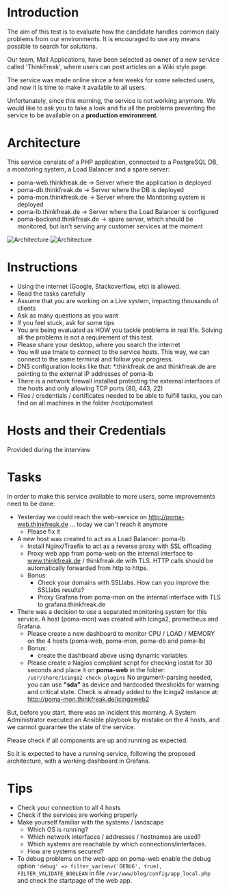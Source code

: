 # Introduction
The aim of this test is to evaluate how the candidate handles common daily problems from our environments. It is encouraged to use any means possible to search for solutions.

Our team, Mail Applications, have been selected as owner of a new service called 'ThinkFreak', where users can post articles on a Wiki style page.

The service was made online since a few weeks for some selected users, and now it is time to make it available to all users.

Unfortunately, since this morning, the service is not working anymore. We would like to ask you to take a look and fix all the problems preventing the service to be available on a **production environment**.

# Architecture
This service consists of a PHP application, connected to a PostgreSQL DB, a monitoring system, a Load Balancer and a spare server:

* poma-web.thinkfreak.de → Server where the application is deployed
* poma-db.thinkfreak.de → Server where the DB is deployed
* poma-mon.thinkfreak.de → Server where the Monitoring system is deployed
* poma-lb.thinkfreak.de → Server where the Load Balancer is configured
* poma-backend.thinkfreak.de → spare server, which should be monitored, but isn't serving any customer services at the moment

![Architecture](https://user-images.githubusercontent.com/118717569/202998467-6ef0dbb6-98ec-4a2a-903d-22d118ca01b4.jpg)
![Architecture](https://mam-confluence.1and1.com/rest/gliffy/1.0/embeddedDiagrams/12129126-0eb9-4980-b531-c27a98b16f81.png)

# Instructions
* Using the internet (Google, Stackoverflow, etc) is allowed.
* Read the tasks carefully
* Assume that you are working on a Live system, impacting thousands of clients
* Ask as many questions as you want
* If you feel stuck, ask for some tips
* You are being evaluated as HOW you tackle problems in real life. Solving all the problems is not a requirement of this test.
* Please share your desktop, where you search the internet
* You will use tmate to connect to the service hosts. This way, we can connect to the same terminal and follow your progress.
* DNS configuration looks like that: *.thinkfreak.de and thinkfreak.de are pointing to the external IP addresses of poma-lb
* There is a network firewall installed protecting the external interfaces of the hosts and only allowing TCP ports (80, 443, 22)
* Files / credentials / certificates needed to be able to fulfill tasks, you can find on all machines in the folder /root/pomatest 

# Hosts and their Credentials

Provided during the interview

# Tasks
In order to make this service available to more users, some improvements need to be done:

* Yesterday we could reach the web-service on http://poma-web.thinkfreak.de ... today we can't reach it anymore
  * Please fix it
* A new host was created to act as a Load Balancer: poma-lb
  * Install Nginx/Traefix to act as a reverse proxy with SSL offloading
  * Proxy web app from poma-web on the internal interface to www.thinkfreak.de / thinkfreak.de with TLS. HTTP calls should be automatically forwarded from http to https.
  * Bonus:
    * Check your domains with SSLlabs. How can you improve the SSLlabs results?
    * Proxy Grafana from poma-mon on the internal interface with TLS to grafana.thinkfreak.de
* There was a decision to use a separated monitoring system for this service. A host (poma-mon) was created with Icinga2, prometheus and Grafana.
  * Please create a new dashboard to monitor CPU / LOAD / MEMORY on the 4 hosts (poma-web, poma-mon, poma-db and poma-lb)
  * Bonus:
    * create the dashboard above using dynamic variables
  * Please create a Nagios compliant script for checking iostat for 30 seconds and place it on **poma-web** in the folder: ```/usr/share/icinga2-check-plugins``` 
    No argument-parsing needed, you can use **"sda"** as device and hardcoded thresholds for warning and critical state.
    Check is already added to the Icinga2 instance at: http://poma-mon.thinkfreak.de/icingaweb2


But, before you start, there was an incident this morning. A System Administrator executed an Ansible playbook by mistake on the 4 hosts, and we cannot guarantee the state of the service.

Please check if all components are up and running as expected.



So it is expected to have a running service, following the proposed architecture, with a working dashboard in Grafana.

# Tips
* Check your connection to all 4 hosts
* Check if the services are working properly
* Make yourself familiar with the systems / landscape
  * Which OS is running?
  * Which network interfaces / addresses / hostnames are used?
  * Which systems are reachable by which connections/interfaces.
  * How are systems secured?
* To debug problems on the web-app on poma-web enable the debug option ```'debug' => filter_var(env('DEBUG', true), FILTER_VALIDATE_BOOLEAN``` 
  in file ```/var/www/blog/config/app_local.php``` and check the startpage of the web app.
